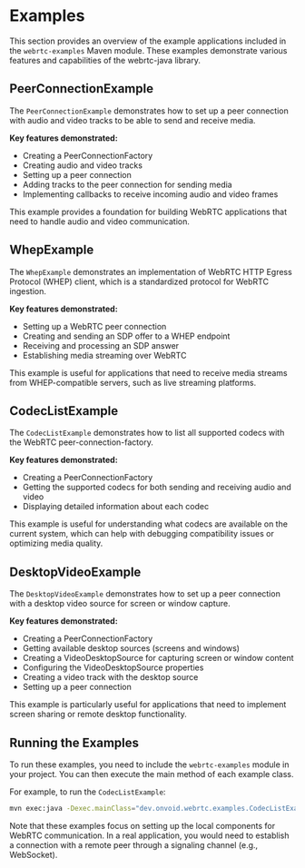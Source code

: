 # Examples

This section provides an overview of the example applications included in the `webrtc-examples` Maven module. These examples demonstrate various features and capabilities of the webrtc-java library.

## PeerConnectionExample

The `PeerConnectionExample` demonstrates how to set up a peer connection with audio and video tracks to be able to send and receive media.

**Key features demonstrated:**
- Creating a PeerConnectionFactory
- Creating audio and video tracks
- Setting up a peer connection
- Adding tracks to the peer connection for sending media
- Implementing callbacks to receive incoming audio and video frames

This example provides a foundation for building WebRTC applications that need to handle audio and video communication.

## WhepExample

The `WhepExample` demonstrates an implementation of WebRTC HTTP Egress Protocol (WHEP) client, which is a standardized protocol for WebRTC ingestion.

**Key features demonstrated:**
- Setting up a WebRTC peer connection
- Creating and sending an SDP offer to a WHEP endpoint
- Receiving and processing an SDP answer
- Establishing media streaming over WebRTC

This example is useful for applications that need to receive media streams from WHEP-compatible servers, such as live streaming platforms.

## CodecListExample

The `CodecListExample` demonstrates how to list all supported codecs with the WebRTC peer-connection-factory.

**Key features demonstrated:**
- Creating a PeerConnectionFactory
- Getting the supported codecs for both sending and receiving audio and video
- Displaying detailed information about each codec

This example is useful for understanding what codecs are available on the current system, which can help with debugging compatibility issues or optimizing media quality.

## DesktopVideoExample

The `DesktopVideoExample` demonstrates how to set up a peer connection with a desktop video source for screen or window capture.

**Key features demonstrated:**
- Creating a PeerConnectionFactory
- Getting available desktop sources (screens and windows)
- Creating a VideoDesktopSource for capturing screen or window content
- Configuring the VideoDesktopSource properties
- Creating a video track with the desktop source
- Setting up a peer connection

This example is particularly useful for applications that need to implement screen sharing or remote desktop functionality.


## Running the Examples

To run these examples, you need to include the `webrtc-examples` module in your project. You can then execute the main method of each example class.

For example, to run the `CodecListExample`:

```bash
mvn exec:java -Dexec.mainClass="dev.onvoid.webrtc.examples.CodecListExample"
```

Note that these examples focus on setting up the local components for WebRTC communication. In a real application, you would need to establish a connection with a remote peer through a signaling channel (e.g., WebSocket).